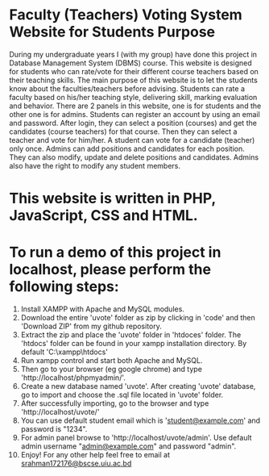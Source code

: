 # Faculty (Teachers) Voting System Website for Students Purpose
During my undergraduate years I (with my group) have done this project in Database Management System (DBMS) course. This website is designed for students who can rate/vote for their different course teachers based on their teaching skills. The main purpose of this website is to let the students know about the faculties/teachers before advising. Students can rate a faculty based on his/her teaching style, delivering skill, marking evaluation and behavior. There are 2 panels in this website, one is for students and the other one is for admins. Students can register an account by using an email and password. After login, they can select a position (courses) and get the candidates (course teachers) for that course. Then they can select a teacher and vote for him/her. A student can vote for a candidate (teacher) only once. Admins can add positions and candidates for each position. They can also modify, update and delete positions and candidates. Admins also have the right to modify any student members.
# This website is written in PHP, JavaScript, CSS and HTML.

# To run a demo of this project in localhost, please perform the following steps: 
1. Install XAMPP with Apache and MySQL modules. 
2. Download the entire 'uvote' folder as zip by clicking in 'code' and then 'Download ZIP' from my github repository.
3. Extract the zip and place the 'uvote' folder in 'htdoces' folder. The 'htdocs' folder can be found in your xampp installation directory. By default 'C:\xampp\htdocs'
4. Run xampp control and start both Apache and MySQL.
5. Then go to your browser (eg google chrome) and type 'http://localhost/phpmyadmin/'.
6. Create a new database named 'uvote'. After creating 'uvote' database, go to import and choose the .sql file located in 'uvote' folder.
7. After successfully importing, go to the browser and type 'http://localhost/uvote/'
8. You can use default student email which is 'student@example.com' and password is "1234".
9. For admin panel browse to 'http://localhost/uvote/admin'. Use default admin username "admin@example.com" and password "admin".
10. Enjoy! For any other help feel free to email at srahman172176@bscse.uiu.ac.bd

